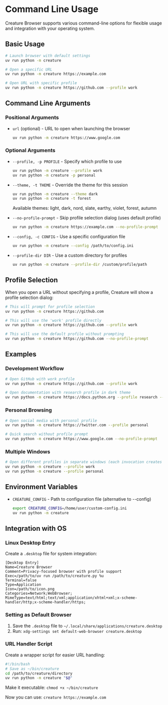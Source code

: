 # Command Line Usage

Creature Browser supports various command-line options for flexible usage and integration with your operating system.

## Basic Usage

```bash
# Launch browser with default settings
uv run python -m creature

# Open a specific URL
uv run python -m creature https://example.com

# Open URL with specific profile
uv run python -m creature https://github.com --profile work
```

## Command Line Arguments

### Positional Arguments

- `url` (optional) - URL to open when launching the browser
  ```bash
  uv run python -m creature https://www.google.com
  ```

### Optional Arguments

- `--profile, -p PROFILE` - Specify which profile to use
  ```bash
  uv run python -m creature --profile work
  uv run python -m creature -p personal
  ```

- `--theme, -t THEME` - Override the theme for this session
  ```bash
  uv run python -m creature --theme dark
  uv run python -m creature -t forest
  ```
  Available themes: light, dark, nord, slate, earthy, violet, forest, autumn

- `--no-profile-prompt` - Skip profile selection dialog (uses default profile)
  ```bash
  uv run python -m creature https://example.com --no-profile-prompt
  ```

- `--config, -c CONFIG` - Use a specific configuration file
  ```bash
  uv run python -m creature --config /path/to/config.ini
  ```

- `--profile-dir DIR` - Use a custom directory for profiles
  ```bash
  uv run python -m creature --profile-dir /custom/profile/path
  ```

## Profile Selection

When you open a URL without specifying a profile, Creature will show a profile selection dialog:

```bash
# This will prompt for profile selection
uv run python -m creature https://github.com

# This will use the 'work' profile directly
uv run python -m creature https://github.com --profile work

# This will use the default profile without prompting
uv run python -m creature https://github.com --no-profile-prompt
```

## Examples

### Development Workflow
```bash
# Open GitHub with work profile
uv run python -m creature https://github.com --profile work

# Open documentation with research profile in dark theme
uv run python -m creature https://docs.python.org --profile research --theme dark
```

### Personal Browsing
```bash
# Open social media with personal profile
uv run python -m creature https://twitter.com --profile personal

# Quick search without profile prompt
uv run python -m creature https://www.google.com --no-profile-prompt
```

### Multiple Windows
```bash
# Open different profiles in separate windows (each invocation creates a new window)
uv run python -m creature --profile work
uv run python -m creature --profile personal
```

## Environment Variables

- `CREATURE_CONFIG` - Path to configuration file (alternative to --config)
  ```bash
  export CREATURE_CONFIG=/home/user/custom-config.ini
  uv run python -m creature
  ```

## Integration with OS

### Linux Desktop Entry

Create a `.desktop` file for system integration:

```desktop
[Desktop Entry]
Name=Creature Browser
Comment=Privacy-focused browser with profile support
Exec=/path/to/uv run /path/to/creature.py %u
Terminal=false
Type=Application
Icon=/path/to/icon.png
Categories=Network;WebBrowser;
MimeType=text/html;text/xml;application/xhtml+xml;x-scheme-handler/http;x-scheme-handler/https;
```

### Setting as Default Browser

1. Save the `.desktop` file to `~/.local/share/applications/creature.desktop`
2. Run: `xdg-settings set default-web-browser creature.desktop`

### URL Handler Script

Create a wrapper script for easier URL handling:

```bash
#!/bin/bash
# Save as ~/bin/creature
cd /path/to/creature/directory
uv run python -m creature "$@"
```

Make it executable: `chmod +x ~/bin/creature`

Now you can use: `creature https://example.com`